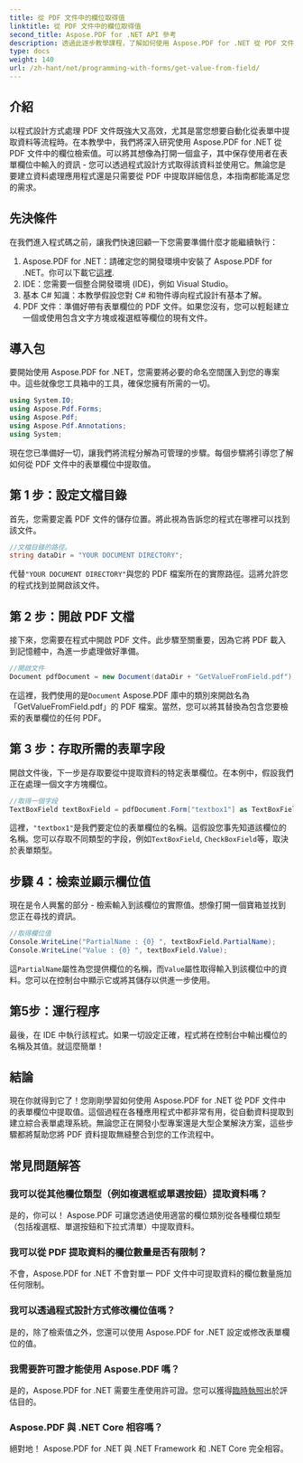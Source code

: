 ```yaml
---
title: 從 PDF 文件中的欄位取得值
linktitle: 從 PDF 文件中的欄位取得值
second_title: Aspose.PDF for .NET API 參考
description: 透過此逐步教學課程，了解如何使用 Aspose.PDF for .NET 從 PDF 文件中的表單欄位輕鬆提取值。
type: docs
weight: 140
url: /zh-hant/net/programming-with-forms/get-value-from-field/
---
```

## 介紹

以程式設計方式處理 PDF 文件既強大又高效，尤其是當您想要自動化從表單中提取資料等流程時。在本教學中，我們將深入研究使用 Aspose.PDF for .NET 從 PDF 文件中的欄位檢索值。可以將其想像為打開一個盒子，其中保存使用者在表單欄位中輸入的資訊 - 您可以透過程式設計方式取得該資料並使用它。無論您是要建立資料處理應用程式還是只需要從 PDF 中提取詳細信息，本指南都能滿足您的需求。

## 先決條件

在我們進入程式碼之前，讓我們快速回顧一下您需要準備什麼才能繼續執行：

1.  Aspose.PDF for .NET：請確定您的開發環境中安裝了 Aspose.PDF for .NET。你可以下載它[這裡](https://releases.aspose.com/pdf/net/).
2. IDE：您需要一個整合開發環境 (IDE)，例如 Visual Studio。
3. 基本 C# 知識：本教學假設您對 C# 和物件導向程式設計有基本了解。
4. PDF 文件：準備好帶有表單欄位的 PDF 文件。如果您沒有，您可以輕鬆建立一個或使用包含文字方塊或複選框等欄位的現有文件。

## 導入包

要開始使用 Aspose.PDF for .NET，您需要將必要的命名空間匯入到您的專案中。這些就像您工具箱中的工具，確保您擁有所需的一切。

```csharp
using System.IO;
using Aspose.Pdf.Forms;
using Aspose.Pdf;
using Aspose.Pdf.Annotations;
using System;
```

現在您已準備好一切，讓我們將流程分解為可管理的步驟。每個步驟將引導您了解如何從 PDF 文件中的表單欄位中提取值。

## 第 1 步：設定文檔目錄

首先，您需要定義 PDF 文件的儲存位置。將此視為告訴您的程式在哪裡可以找到該文件。

```csharp
//文檔目錄的路徑。
string dataDir = "YOUR DOCUMENT DIRECTORY";
```

代替`"YOUR DOCUMENT DIRECTORY"`與您的 PDF 檔案所在的實際路徑。這將允許您的程式找到並開啟該文件。

## 第 2 步：開啟 PDF 文檔

接下來，您需要在程式中開啟 PDF 文件。此步驟至關重要，因為它將 PDF 載入到記憶體中，為進一步處理做好準備。

```csharp
//開啟文件
Document pdfDocument = new Document(dataDir + "GetValueFromField.pdf");
```

在這裡，我們使用的是`Document` Aspose.PDF 庫中的類別來開啟名為「GetValueFromField.pdf」的 PDF 檔案。當然，您可以將其替換為包含您要檢索的表單欄位的任何 PDF。

## 第 3 步：存取所需的表單字段

開啟文件後，下一步是存取要從中提取資料的特定表單欄位。在本例中，假設我們正在處理一個文字方塊欄位。

```csharp
//取得一個字段
TextBoxField textBoxField = pdfDocument.Form["textbox1"] as TextBoxField;
```

這裡，`"textbox1"`是我們要定位的表單欄位的名稱。這假設您事先知道該欄位的名稱。您可以存取不同類型的字段，例如`TextBoxField`, `CheckBoxField`等，取決於表單類型。

## 步驟 4：檢索並顯示欄位值

現在是令人興奮的部分 - 檢索輸入到該欄位的實際值。想像打開一個寶箱並找到您正在尋找的資訊。

```csharp
//取得欄位值
Console.WriteLine("PartialName : {0} ", textBoxField.PartialName);
Console.WriteLine("Value : {0} ", textBoxField.Value);
```

這`PartialName`屬性為您提供欄位的名稱，而`Value`屬性取得輸入到該欄位中的資料。您可以在控制台中顯示它或將其儲存以供進一步使用。

## 第5步：運行程序

最後，在 IDE 中執行該程式。如果一切設定正確，程式將在控制台中輸出欄位的名稱及其值。就這麼簡單！

## 結論

現在你就得到它了！您剛剛學習如何使用 Aspose.PDF for .NET 從 PDF 文件中的表單欄位中提取值。這個過程在各種應用程式中都非常有用，從自動資料提取到建立綜合表單處理系統。無論您正在開發小型專案還是大型企業解決方案，這些步驟都將幫助您將 PDF 資料提取無縫整合到您的工作流程中。

## 常見問題解答

### 我可以從其他欄位類型（例如複選框或單選按鈕）提取資料嗎？  
是的，你可以！ Aspose.PDF 可讓您透過使用適當的欄位類別從各種欄位類型（包括複選框、單選按鈕和下拉式清單）中提取資料。

### 我可以從 PDF 提取資料的欄位數量是否有限制？  
不會，Aspose.PDF for .NET 不會對單一 PDF 文件中可提取資料的欄位數量施加任何限制。

### 我可以透過程式設計方式修改欄位值嗎？  
是的，除了檢索值之外，您還可以使用 Aspose.PDF for .NET 設定或修改表單欄位的值。

### 我需要許可證才能使用 Aspose.PDF 嗎？  
是的，Aspose.PDF for .NET 需要生產使用許可證。您可以獲得[臨時執照](https://purchase.aspose.com/temporary-license/)出於評估目的。

### Aspose.PDF 與 .NET Core 相容嗎？  
絕對地！ Aspose.PDF for .NET 與 .NET Framework 和 .NET Core 完全相容。